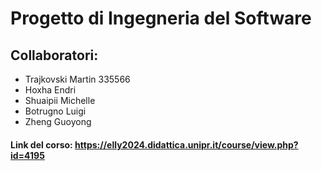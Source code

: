# Progetto di Ingegneria del Software

## Collaboratori:

* Trajkovski Martin 335566
* Hoxha Endri
* Shuaipii Michelle
* Botrugno Luigi
* Zheng Guoyong

#### Link del corso: https://elly2024.didattica.unipr.it/course/view.php?id=4195
